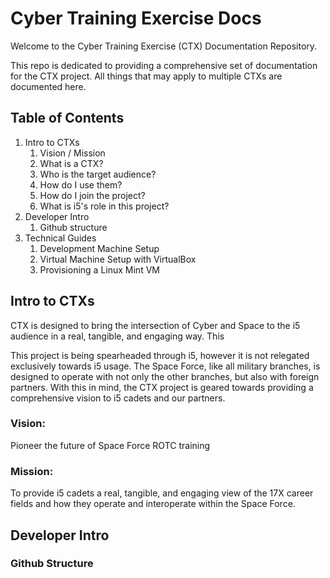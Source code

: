 # Cyber Training Exercise Docs

Welcome to the Cyber Training Exercise (CTX) Documentation Repository.

This repo is dedicated to providing a comprehensive set of documentation for the CTX project. All things that may apply to multiple CTXs are documented here.

## Table of Contents

1. Intro to CTXs
    1. Vision / Mission
    1. What is a CTX?
    1. Who is the target audience?
    1. How do I use them?
    1. How do I join the project?
    1. What is i5's role in this project?
1. Developer Intro
    1. Github structure
1. Technical Guides
    1. Development Machine Setup
    1. Virtual Machine Setup with VirtualBox
    1. Provisioning a Linux Mint VM

## Intro to CTXs

CTX is designed to bring the intersection of Cyber and Space to the i5 audience in a real, tangible, and engaging way. This

This project is being spearheaded through i5, however it is not relegated exclusively towards i5 usage. The Space Force, like all military branches, is designed to operate with not only the other branches, but also with foreign partners. With this in mind, the CTX project is geared towards providing a comprehensive vision to i5 cadets and our partners.

### Vision:

Pioneer the future of Space Force ROTC training

### Mission:

To provide i5 cadets a real, tangible, and engaging view of the 17X career fields and how they operate and interoperate within the Space Force.

## Developer Intro

### Github Structure


